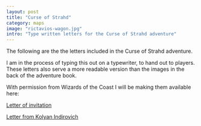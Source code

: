 ```yaml
---
layout: post
title: "Curse of Strahd"
category: maps
image: "rictavios-wagon.jpg"
intro: "Type written letters for the Curse of Strahd adventure"
---
```

<p>The following are the the letters included in the Curse of Strahd adventure.</p>

<p>I am in the process of typing this out on a typewriter, to hand out to players.
These letters also serve a more readable version than the images in the back of the adventure book.</p>

<p>With permission from Wizards of the Coast I will be making them available here:</p>

<a href="{{ site.baseurl }}/cos/letter_of_invitation.pdf">Letter of invitation</a>

<a href="{{ site.baseurl }}/cos/letter_from_kolyan_indirovich.pdf">Letter from Kolyan Indirovich</a>
